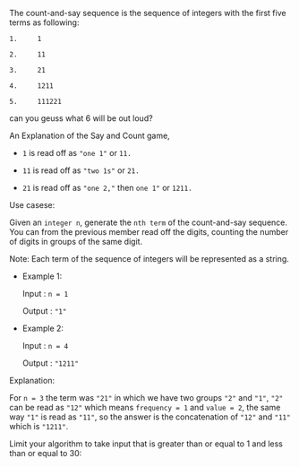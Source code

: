 The count-and-say sequence is the sequence of integers with the first five terms as following:

`1.     1`

`2.     11`

`3.     21`

`4.     1211`

`5.     111221`

can you geuss what 6 will be out loud?


An Explanation of the Say and Count game,

* `1` is read off as `"one 1"` or `11.`

* `11` is read off as `"two 1s"` or `21.`

* `21` is read off as `"one 2,"` then `one 1"` or `1211.`


Use casese:

Given an `integer n`, generate the `nth term` of the count-and-say sequence. You can from the previous member read off the digits, counting the number of digits in groups of the same digit.

Note: Each term of the sequence of integers will be represented as a string.

 
* Example 1:

    Input : `n = 1`

    Output : `"1"`
 
 
* Example 2:

    Input : `n = 4`

    Output : `"1211"`
 
 

Explanation: 

For `n = 3` the term was `"21"` in which we have two groups `"2"` and `"1"`, `"2"` can be read as `"12"` which means `frequency = 1` and `value = 2`, the same way `"1"` is read as `"11"`, so the answer is the concatenation of `"12"` and `"11"` which is `"1211"`.
 

Limit your algorithm to take input that is greater than or equal to 1 and less than or equal to 30:
